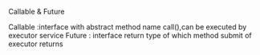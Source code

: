 Callable & Future

Callable :interface with abstract method name call(),can be executed by executor service
Future : interface return type of which method submit of executor returns 